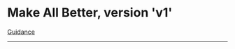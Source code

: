 # Make All Better, version 'v1'


[Guidance](https://github.com/nicosResearchAndDevelopment/LDS/example/alice/service/mab/profile/v1/GUIDANCE.md)

---